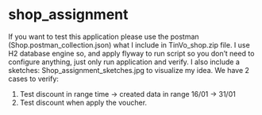 # shop_assignment
If you want to test this application please use the postman (Shop.postman_collection.json) what I include in TinVo_shop.zip file.
I use H2 database engine so, and apply flyway to run script so you don’t need to configure anything, just only run application and verify.
I also include a sketches: Shop_assignment_sketches.jpg to visualize my idea.
We have 2 cases to verify: 
1. Test discount in range time -> created data in range 16/01 -> 31/01
2. Test discount when apply the voucher.
